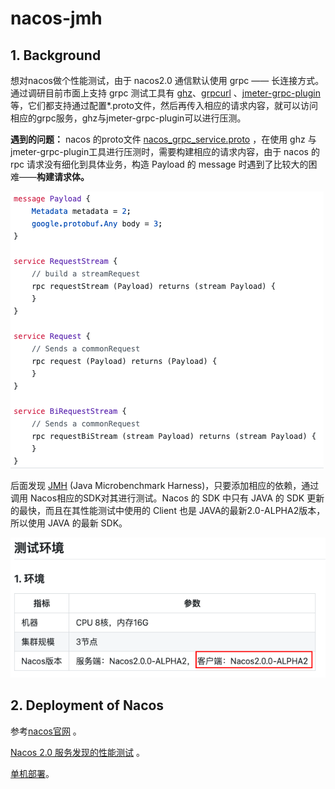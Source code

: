 # nacos-jmh

## 1. Background

想对nacos做个性能测试，由于 nacos2.0 通信默认使用 grpc —— 长连接方式。通过调研目前市面上支持 grpc 测试工具有 [ghz](https://github.com/bojand/ghz)、[grpcurl](https://github.com/fullstorydev/grpcurl) 、[jmeter-grpc-plugin](https://github.com/zalopay-oss/jmeter-grpc-plugin) 等，它们都支持通过配置*.proto文件，然后再传入相应的请求内容，就可以访问相应的grpc服务，ghz与jmeter-grpc-plugin可以进行压测。

**遇到的问题：** nacos 的proto文件 [nacos_grpc_service.proto](https://github.com/alibaba/nacos/blob/2.0.0/api/src/main/proto/nacos_grpc_service.proto) ，在使用 ghz 与 jmeter-grpc-plugin工具进行压测时，需要构建相应的请求内容，由于 nacos 的rpc 请求没有细化到具体业务，构造 Payload 的 message 时遇到了比较大的困难——**构建请求体。**

![](./doc/img/payload-service.png)

后面发现 [JMH](https://github.com/openjdk/jmh) (Java Microbenchmark Harness)，只要添加相应的依赖，通过调用 Nacos相应的SDK对其进行测试。Nacos 的 SDK 中只有 JAVA 的 SDK 更新的最快，而且在其性能测试中使用的 Client 也是 JAVA的最新2.0-ALPHA2版本，所以使用 JAVA 的最新 SDK。

![](./doc/img/client-java-sdk.png)

## 2. Deployment of Nacos 

参考[nacos官网](https://nacos.io/zh-cn/docs/deployment.html) 。

[Nacos 2.0 服务发现的性能测试](https://nacos.io/zh-cn/docs/nacos2-naming-benchmark.html) 。

[单机部署](https://github.com/robotLJW/nacos-jmh/blob/main/doc/nacos-deployment.md)。

 

